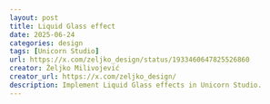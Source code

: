```yaml
---
layout: post
title: Liquid Glass effect
date: 2025-06-24
categories: design
tags: [Unicorn Studio]
url: https://x.com/zeljko_design/status/1933460647825526860
creator: Željko Milivojević
creator_url: https://x.com/zeljko_design/
description: Implement Liquid Glass effects in Unicorn Studio.
---
```

